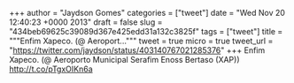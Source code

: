 
+++
author = "Jaydson Gomes"
categories = ["tweet"]
date = "Wed Nov 20 12:40:23 +0000 2013"
draft = false
slug = "434beb69625c39089d367e425edd31a132c3825f"
tags = ["tweet"]
title = """Enfim Xapeco. (@ Aeroport..."""
tweet = true
micro = true
tweet_url = "https://twitter.com/jaydson/status/403140767021285376"
+++
Enfim Xapeco. (@ Aeroporto Municipal Serafim Enoss Bertaso (XAP)) http://t.co/pTgxOIKn6a
